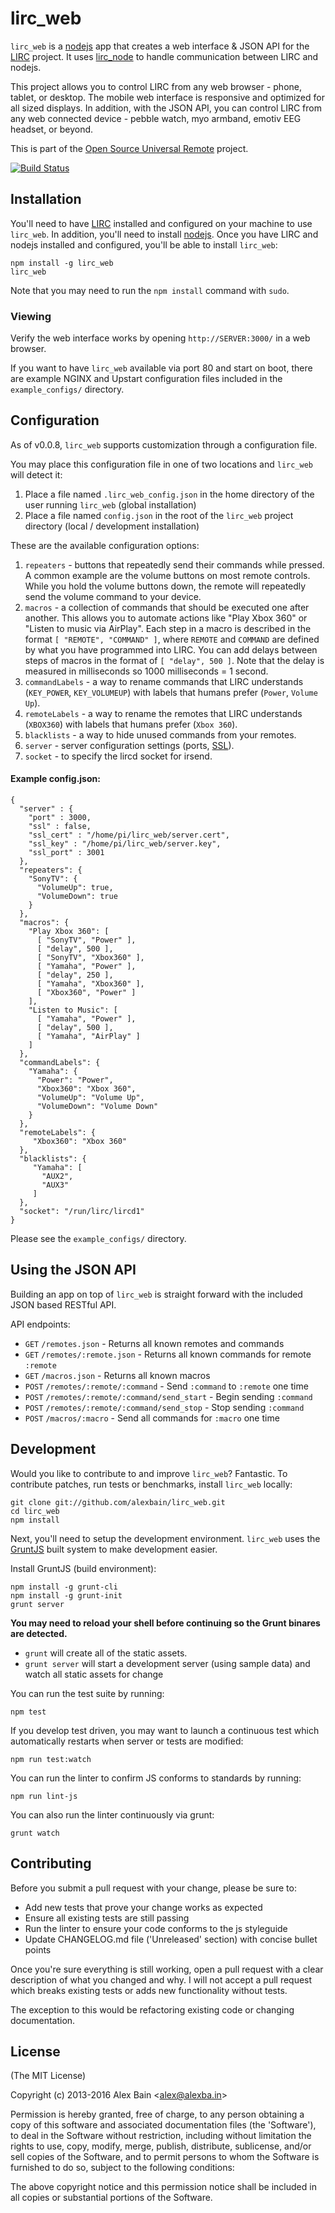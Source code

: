 lirc_web
========

``lirc_web`` is a [nodejs](http://nodejs.org) app that creates a web interface & JSON API for the [LIRC](http://lirc.org) project. It uses [lirc_node](https://github.com/alexbain/lirc_node) to handle communication between LIRC and nodejs.

This project allows you to control LIRC from any web browser - phone, tablet, or desktop. The mobile web interface is responsive and optimized for all sized displays. In addition, with the JSON API, you can control LIRC from any web connected device - pebble watch, myo armband, emotiv EEG headset, or beyond.

This is part of the [Open Source Universal Remote](http://opensourceuniversalremote.com) project.

[![Build Status](https://travis-ci.org/alexbain/lirc_web.png)](https://travis-ci.org/alexbain/lirc_web)

## Installation

You'll need to have [LIRC](http://lirc.org) installed and configured on your machine to use ``lirc_web``. In addition, you'll need to install [nodejs](http://nodejs.org). Once you have LIRC and nodejs installed and configured, you'll be able to install ``lirc_web``:

    npm install -g lirc_web
    lirc_web

Note that you may need to run the `npm install` command with `sudo`.

### Viewing

Verify the web interface works by opening ``http://SERVER:3000/`` in a web browser.

If you want to have `lirc_web`  available via port 80 and start on boot, there are example NGINX and Upstart configuration files included in the ``example_configs/`` directory.

## Configuration

As of v0.0.8, ``lirc_web`` supports customization through a configuration file.

You may place this configuration file in one of two locations and `lirc_web` will detect it:

1. Place a file named `.lirc_web_config.json` in the home directory of the user running `lirc_web` (global installation)
2. Place a file named `config.json` in the root of the `lirc_web` project directory (local / development installation)

These are the available configuration options:

1. ``repeaters`` - buttons that repeatedly send their commands while pressed. A common example are the volume buttons on most remote controls. While you hold the volume buttons down, the remote will repeatedly send the volume command to your device.
2. ``macros`` - a collection of commands that should be executed one after another. This allows you to automate actions like "Play Xbox 360" or "Listen to music via AirPlay". Each step in a macro is described in the format ``[ "REMOTE", "COMMAND" ]``, where ``REMOTE`` and ``COMMAND`` are defined by what you have programmed into LIRC. You can add delays between steps of macros in the format of ``[ "delay", 500 ]``. Note that the delay is measured in milliseconds so 1000 milliseconds = 1 second.
3. ``commandLabels`` - a way to rename commands that LIRC understands (``KEY_POWER``, ``KEY_VOLUMEUP``) with labels that humans prefer (``Power``, ``Volume Up``).
4. ``remoteLabels`` - a way to rename the remotes that LIRC understands (``XBOX360``) with labels that humans prefer (``Xbox 360``).
5. ``blacklists`` - a way to hide unused commands from your remotes.
6. ``server`` - server configuration settings (ports, [SSL](http://serverfault.com/a/366374)).
7. ``socket`` - to specify the lircd socket for irsend.


#### Example config.json:


    {
      "server" : {
        "port" : 3000,
        "ssl" : false,
        "ssl_cert" : "/home/pi/lirc_web/server.cert",
        "ssl_key" : "/home/pi/lirc_web/server.key",
        "ssl_port" : 3001
      },
      "repeaters": {
        "SonyTV": {
          "VolumeUp": true,
          "VolumeDown": true
        }
      },
      "macros": {
        "Play Xbox 360": [
          [ "SonyTV", "Power" ],
          [ "delay", 500 ],
          [ "SonyTV", "Xbox360" ],
          [ "Yamaha", "Power" ],
          [ "delay", 250 ],
          [ "Yamaha", "Xbox360" ],
          [ "Xbox360", "Power" ]
        ],
        "Listen to Music": [
          [ "Yamaha", "Power" ],
          [ "delay", 500 ],
          [ "Yamaha", "AirPlay" ]
        ]
      },
      "commandLabels": {
        "Yamaha": {
          "Power": "Power",
          "Xbox360": "Xbox 360",
          "VolumeUp": "Volume Up",
          "VolumeDown": "Volume Down"
        }
      },
      "remoteLabels": {
         "Xbox360": "Xbox 360"
      },
      "blacklists": {
         "Yamaha": [
           "AUX2",
           "AUX3"
         ]
      },
      "socket": "/run/lirc/lircd1"
    }

Please see the `example_configs/` directory.


## Using the JSON API

Building an app on top of `lirc_web` is straight forward with the included JSON based RESTful API.

API endpoints:

* ``GET`` ``/remotes.json`` - Returns all known remotes and commands
* ``GET`` ``/remotes/:remote.json`` - Returns all known commands for remote ``:remote``
* ``GET`` ``/macros.json`` - Returns all known macros
* ``POST`` ``/remotes/:remote/:command`` - Send ``:command`` to ``:remote`` one time
* ``POST`` ``/remotes/:remote/:command/send_start`` - Begin sending ``:command``
* ``POST`` ``/remotes/:remote/:command/send_stop`` - Stop sending ``:command``
* ``POST`` ``/macros/:macro`` - Send all commands for ``:macro`` one time


## Development

Would you like to contribute to and improve ``lirc_web``? Fantastic. To contribute
patches, run tests or benchmarks, install ``lirc_web`` locally:

    git clone git://github.com/alexbain/lirc_web.git
    cd lirc_web
    npm install

Next, you'll need to setup the development environment. ``lirc_web`` uses the [GruntJS](http://gruntjs.com/) built system to make development easier.

Install GruntJS (build environment):

    npm install -g grunt-cli
    npm install -g grunt-init
    grunt server


**You may need to reload your shell before continuing so the Grunt binares are detected.**

* ``grunt`` will create all of the static assets.
* ``grunt server`` will start a development server (using sample data) and watch all static assets for change

You can run the test suite by running:

```
npm test
```

If you develop test driven, you may want to launch a continuous test which automatically restarts when server or tests are modified:

```
npm run test:watch
```

You can run the linter to confirm JS conforms to standards by running:

```
npm run lint-js
```

You can also run the linter continuously via grunt:
```
grunt watch
```


## Contributing

Before you submit a pull request with your change, please be sure to:

* Add new tests that prove your change works as expected
* Ensure all existing tests are still passing
* Run the linter to ensure your code conforms to the js styleguide
* Update CHANGELOG.md file ('Unreleased' section) with concise bullet points

Once you're sure everything is still working, open a pull request with a clear
description of what you changed and why. I will not accept a pull request which
breaks existing tests or adds new functionality without tests.

The exception to this would be refactoring existing code or changing documentation.


## License

(The MIT License)

Copyright (c) 2013-2016 Alex Bain &lt;alex@alexba.in&gt;

Permission is hereby granted, free of charge, to any person obtaining
a copy of this software and associated documentation files (the
'Software'), to deal in the Software without restriction, including
without limitation the rights to use, copy, modify, merge, publish,
distribute, sublicense, and/or sell copies of the Software, and to
permit persons to whom the Software is furnished to do so, subject to
the following conditions:

The above copyright notice and this permission notice shall be
included in all copies or substantial portions of the Software.
